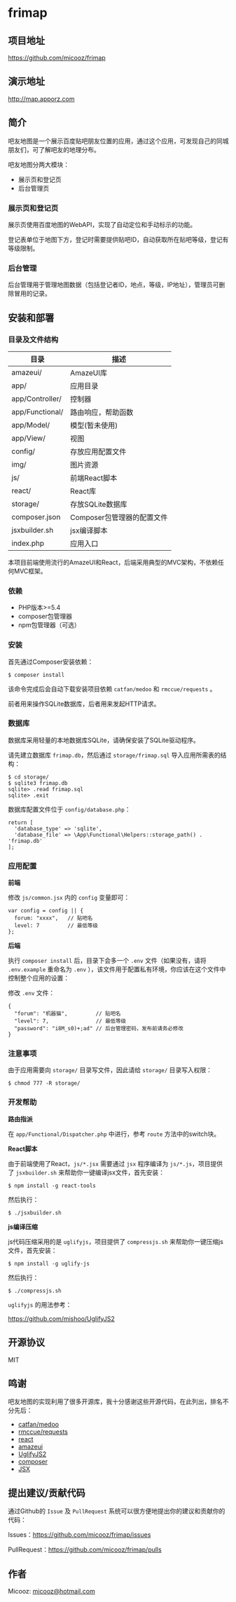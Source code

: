 # frimap

## 项目地址

https://github.com/micooz/frimap

## 演示地址

http://map.apporz.com

## 简介

吧友地图是一个展示百度贴吧朋友位置的应用，通过这个应用，可发现自己的同城朋友们，可了解吧友的地理分布。

吧友地图分两大模块：

* 展示页和登记页
* 后台管理页

### 展示页和登记页

展示页使用百度地图的WebAPI，实现了自动定位和手动标示的功能。

登记表单位于地图下方，登记时需要提供贴吧ID，自动获取所在贴吧等级，登记有等级限制。

### 后台管理

后台管理用于管理地图数据（包括登记者ID，地点，等级，IP地址），管理员可删除冒用的记录。

## 安装和部署

### 目录及文件结构

|     目录          |     描述                   |
|-------------------|----------------------------|
| amazeui/          | AmazeUI库                  |
| app/              | 应用目录                   |
| app/Controller/   | 控制器                     |
| app/Functional/   | 路由响应，帮助函数         |
| app/Model/        | 模型(暂未使用)             |
| app/View/         | 视图                       |
| config/           | 存放应用配置文件           |
| img/              | 图片资源                   |
| js/               | 前端React脚本              |
| react/            | React库                    |
| storage/          | 存放SQLite数据库           |
| composer.json     | Composer包管理器的配置文件 |
| jsxbuilder.sh     | jsx编译脚本                |
| index.php         | 应用入口                   |

本项目前端使用流行的AmazeUI和React，后端采用典型的MVC架构，不依赖任何MVC框架。

### 依赖

* PHP版本>=5.4
* composer包管理器
* npm包管理器（可选）

### 安装

首先通过Composer安装依赖：

    $ composer install

该命令完成后会自动下载安装项目依赖 `catfan/medoo` 和 `rmccue/requests` 。

前者用来操作SQLite数据库，后者用来发起HTTP请求。

### 数据库

数据库采用轻量的本地数据库SQLite，请确保安装了SQLite驱动程序。

请先建立数据库 `frimap.db`，然后通过 `storage/frimap.sql` 导入应用所需表的结构：

    $ cd storage/
    $ sqlite3 frimap.db
    sqlite> .read frimap.sql
    sqlite> .exit

数据库配置文件位于 `config/database.php`：

    return [
      'database_type' => 'sqlite',
      'database_file' => \App\Functional\Helpers::storage_path() . 'frimap.db'
    ];

### 应用配置

**前端**

修改 `js/common.jsx` 内的 `config` 变量即可：

    var config = config || {
      forum: "xxxx",   // 贴吧名
      level: 7         // 最低等级
    };

**后端**

执行 `composer install` 后，目录下会多一个 `.env` 文件（如果没有，请将 `.env.example` 重命名为 `.env` ），该文件用于配置私有环境，你应该在这个文件中控制整个应用的设置：

修改 `.env` 文件：

    {
      "forum": "机器猫",         // 贴吧名
      "level": 7,               // 最低等级
      "password": "i8M_s0)+;ad" // 后台管理密码，发布前请务必修改
    }

### 注意事项

由于应用需要向 `storage/` 目录写文件，因此请给 `storage/` 目录写入权限：

    $ chmod 777 -R storage/

### 开发帮助

**路由指派**

在 `app/Functional/Dispatcher.php` 中进行，参考 `route` 方法中的switch块。

**React脚本**

由于前端使用了React，`js/*.jsx` 需要通过 `jsx` 程序编译为 `js/*.js`，项目提供了 `jsxbuilder.sh` 来帮助你一键编译jsx文件，首先安装：

    $ npm install -g react-tools

然后执行：

    $ ./jsxbuilder.sh

**js编译压缩**

js代码压缩采用的是 `uglifyjs`，项目提供了 `compressjs.sh` 来帮助你一键压缩js文件，首先安装：

    $ npm install -g uglify-js
    
然后执行：

    $ ./compressjs.sh

`uglifyjs` 的用法参考：

https://github.com/mishoo/UglifyJS2

## 开源协议

MIT

## 鸣谢

吧友地图的实现利用了很多开源库，我十分感谢这些开源代码，在此列出，排名不分先后：

* [catfan/medoo](https://github.com/catfan/Medoo)
* [rmccue/requests](https://github.com/rmccue/Requests)
* [react](https://github.com/facebook/react)
* [amazeui](https://github.com/allmobilize/amazeui)
* [UglifyJS2](https://github.com/mishoo/UglifyJS2)
* [composer](https://github.com/composer/composer)
* [JSX](https://github.com/jsx/JSX)

## 提出建议/贡献代码

通过Github的 `Issue` 及 `PullRequest` 系统可以很方便地提出你的建议和贡献你的代码：

Issues：https://github.com/micooz/frimap/issues

PullRequest：https://github.com/micooz/frimap/pulls

## 作者

Micooz: micooz@hotmail.com
